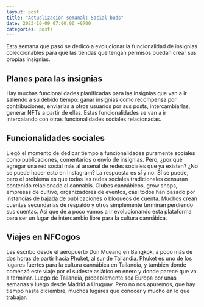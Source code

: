 ```yaml
---
layout: post
title: "Actualización semanal: Social buds"
date: 2023-10-09 07:00:00 +0700
categories: posts
---
```


Esta semana que pasó se dedicó a evolucionar la funcionalidad de insignias coleccionables para que las tiendas que tengan permisos puedan crear sus propias insignias.

## Planes para las insignias

Hay muchas funcionalidades planificadas para las insignias que van a ir saliendo a su debido tiempo: ganar insignias como recompensa por contribuciones, enviarlas a otros usuarios por sus posts, intercambiarlas, generar NFTs a partir de ellas. Estas funcionalidades se van a ir intercalando con otras funcionalidades sociales relacionadas.

## Funcionalidades sociales

Llegó el momento de dedicar tiempo a funcionalidades puramente sociales como publicaciones, comentarios o envío de insignias. Pero, ¿por qué agregar una red social más al arsenal de redes sociales que ya existen? ¿No se puede hacer esto en Instagram? La respuesta es sí y no. Sí se puede, pero el problema es que todas las redes sociales tradicionales censuran contenido relacionado al cannabis. Clubes cannábicos, grow shops, empresas de cultivo, organizadores de eventos, casi todos han pasado por instancias de bajada de publicaciones o bloqueos de cuenta. Muchos crean cuentas secundarias de respaldo y otros simplemente terminan perdiendo sus cuentas. Así que de a poco vamos a ir evolucionando esta plataforma para ser un lugar de intercambio libre para la cultura cannábica.

## Viajes en NFCogos

Les escribo desde el aeropuerto Don Mueang en Bangkok, a poco más de dos horas de partir hacia Phuket, al sur de Tailandia. Phuket es uno de los lugares fuertes para la cultura cannábica en Tailandia, y también donde comenzó este viaje por el sudeste asiático en enero y donde parece que va a terminar. Luego de Tailandia, probablemente sea Europa por unas semanas y luego desde Madrid a Uruguay. Pero no nos apuremos, que hay tiempo hasta diciembre, muchos lugares que conocer y mucho en lo que trabajar.
